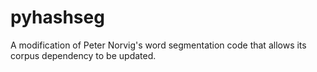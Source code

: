 pyhashseg
=========

A modification of Peter Norvig's word segmentation code that allows its corpus dependency to be updated.